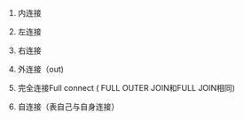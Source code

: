 1. 内连接

2. 左连接

3. 右连接

4. 外连接（out)

5. 完全连接Full connect   ( FULL OUTER JOIN和FULL JOIN相同)

6. 自连接（表自己与自身连接）